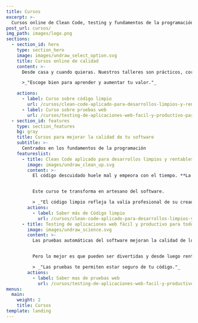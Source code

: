 ```yaml
---
title: Cursos
excerpt: >-
  Cursos online de Clean Code, testing y fundamentos de la programación.
post_url: cursos/
img_path: images/logo.png
sections:
  - section_id: hero
    type: section_hero
    image: images/undraw_select_option.svg
    title: Cursos online de calidad
    content: >-
      Desde casa y cuando quieras. Nuestros talleres son prácticos, cortos y eficaces.

      >_"Escoge bien para aprender y aumentar tu valor."_

    actions:
      - label: Curso sobre código limpio
        url: /cursos/clean-code-aplicado-para-desarrollos-limpios-y-rentables/
      - label: Curso sobre pruebas web
        url: /cursos/testing-de-aplicaciones-web-facil-y-productivo-para-todos/
  - section_id: features
    type: section_features
    bg: gray
    title: Cursos para mejorar la calidad de tu software
    subtitle: >-
      Centrados en los fundamentos de la programación
    featureslist:
      - title: Clean Code aplicado para desarrollos limpios y rentables
        image: images/undraw_clean_up.svg
        content: >-
          El código descuidado huele mal y empeora con el tiempo. **La artesanía del software cuida la escritura para crear código limpio**.


          Este curso te transforma en artesano del software.

          > _"El código limpio refleja la valía profesional de su creador."_
        actions:
          - label: Saber más de Código limpio
            url: /cursos/clean-code-aplicado-para-desarrollos-limpios-y-rentables/
      - title: Testing de aplicaciones web fácil y productivo para todos
        image: images/undraw_science.svg
        content: >-
          Las pruebas automáticas del software mejoran la calidad de los programas. **Los tests descubren bugs y reducen los tiempos de mantenimiento**.


          Pero lo mejor es que pueden ser divertidas y desde luego rentables.

          > _"Las pruebas te permiten estar seguro de tu código."_
        actions:
          - label: Saber mas de pruebas web
            url: /cursos/testing-de-aplicaciones-web-facil-y-productivo-para-todos/
menus:
  main:
    weight: 2
    title: Cursos
template: landing
---
```

